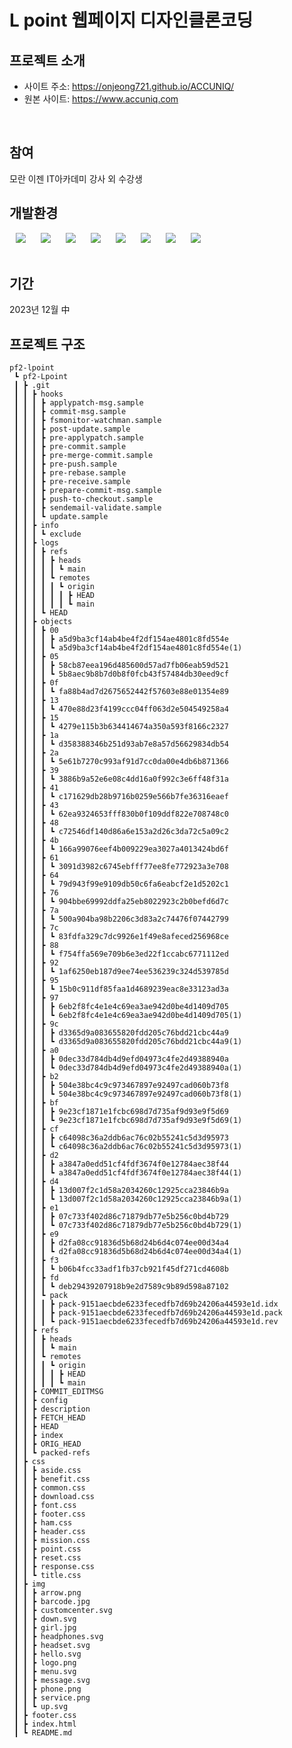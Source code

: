 # L point 웹페이지 디자인클론코딩


## 프로젝트 소개
 * 사이트 주소: https://onjeong721.github.io/ACCUNIQ/
 * 원본 사이트: https://www.accuniq.com
<br>

## 참여
  모란 이젠 IT아카데미 강사 외 수강생
<br>

## 개발환경
<div display=flex>
  <img src="https://img.shields.io/badge/css3-1572B6?style=flat-square&logo=css3&logoColor=white" style="height : auto; margin-left : 10px; margin-right : 10px;"/>
  <img src="https://img.shields.io/badge/html5-E34F26?style=flat-square&logo=html5&logoColor=white" style="height : auto; margin-left : 10px; margin-right : 10px;"/>
  <img src="https://img.shields.io/badge/visualstudiocode-007ACC?style=flat-square&logo=visualstudiocode&logoColor=white" style="height : auto; margin-left : 10px; margin-right : 10px;"/>
  <img src="https://img.shields.io/badge/adobephotoshop-31A8FF?style=flat-square&logo=adobephotoshop&logoColor=white" style="height : auto; margin-left : 10px; margin-right : 10px;"/>
  <img src="https://img.shields.io/badge/adobeillustrator-FF9A00?style=flat-square&logo=adobeillustrator&logoColor=white" style="height : auto; margin-left : 10px; margin-right : 10px;"/>
  <img src="https://img.shields.io/badge/sass-CC6699?style=flat-square&logo=sass&logoColor=white" style="height : auto; margin-left : 10px; margin-right : 10px;"/>
  <img src="https://img.shields.io/badge/github-181717?style=flat-square&logo=github&logoColor=white" style="height : auto; margin-left : 10px; margin-right : 10px;"/>
  <img src="https://img.shields.io/badge/googledrive-4285F4?style=flat-square&logo=googledrive&logoColor=white" style="height : auto; margin-left : 10px; margin-right : 10px;"/>
</div>
<br>

## 기간
2023년 12월 中
<br>

## 프로젝트 구조
```
pf2-lpoint
 ┗ pf2-Lpoint
 ┃ ┣ .git
 ┃ ┃ ┣ hooks
 ┃ ┃ ┃ ┣ applypatch-msg.sample
 ┃ ┃ ┃ ┣ commit-msg.sample
 ┃ ┃ ┃ ┣ fsmonitor-watchman.sample
 ┃ ┃ ┃ ┣ post-update.sample
 ┃ ┃ ┃ ┣ pre-applypatch.sample
 ┃ ┃ ┃ ┣ pre-commit.sample
 ┃ ┃ ┃ ┣ pre-merge-commit.sample
 ┃ ┃ ┃ ┣ pre-push.sample
 ┃ ┃ ┃ ┣ pre-rebase.sample
 ┃ ┃ ┃ ┣ pre-receive.sample
 ┃ ┃ ┃ ┣ prepare-commit-msg.sample
 ┃ ┃ ┃ ┣ push-to-checkout.sample
 ┃ ┃ ┃ ┣ sendemail-validate.sample
 ┃ ┃ ┃ ┗ update.sample
 ┃ ┃ ┣ info
 ┃ ┃ ┃ ┗ exclude
 ┃ ┃ ┣ logs
 ┃ ┃ ┃ ┣ refs
 ┃ ┃ ┃ ┃ ┣ heads
 ┃ ┃ ┃ ┃ ┃ ┗ main
 ┃ ┃ ┃ ┃ ┗ remotes
 ┃ ┃ ┃ ┃ ┃ ┗ origin
 ┃ ┃ ┃ ┃ ┃ ┃ ┣ HEAD
 ┃ ┃ ┃ ┃ ┃ ┃ ┗ main
 ┃ ┃ ┃ ┗ HEAD
 ┃ ┃ ┣ objects
 ┃ ┃ ┃ ┣ 00
 ┃ ┃ ┃ ┃ ┣ a5d9ba3cf14ab4be4f2df154ae4801c8fd554e
 ┃ ┃ ┃ ┃ ┗ a5d9ba3cf14ab4be4f2df154ae4801c8fd554e(1)
 ┃ ┃ ┃ ┣ 05
 ┃ ┃ ┃ ┃ ┣ 58cb87eea196d485600d57ad7fb06eab59d521
 ┃ ┃ ┃ ┃ ┗ 5b8aec9b8b7d0b8f0fcb43f57484db30eed9cf
 ┃ ┃ ┃ ┣ 0f
 ┃ ┃ ┃ ┃ ┗ fa88b4ad7d2675652442f57603e88e01354e89
 ┃ ┃ ┃ ┣ 13
 ┃ ┃ ┃ ┃ ┗ 470e88d23f4199ccc04ff063d2e504549258a4
 ┃ ┃ ┃ ┣ 15
 ┃ ┃ ┃ ┃ ┗ 4279e115b3b634414674a350a593f8166c2327
 ┃ ┃ ┃ ┣ 1a
 ┃ ┃ ┃ ┃ ┗ d358388346b251d93ab7e8a57d56629834db54
 ┃ ┃ ┃ ┣ 2a
 ┃ ┃ ┃ ┃ ┗ 5e61b7270c993af91d7cc0da00e4db6b871366
 ┃ ┃ ┃ ┣ 39
 ┃ ┃ ┃ ┃ ┗ 3886b9a52e6e08c4dd16a0f992c3e6ff48f31a
 ┃ ┃ ┃ ┣ 41
 ┃ ┃ ┃ ┃ ┗ c171629db28b9716b0259e566b7fe36316eaef
 ┃ ┃ ┃ ┣ 43
 ┃ ┃ ┃ ┃ ┗ 62ea9324653fff830b0f109ddf822e708748c0
 ┃ ┃ ┃ ┣ 48
 ┃ ┃ ┃ ┃ ┗ c72546df140d86a6e153a2d26c3da72c5a09c2
 ┃ ┃ ┃ ┣ 4b
 ┃ ┃ ┃ ┃ ┗ 166a99076eef4b009229ea3027a4013424bd6f
 ┃ ┃ ┃ ┣ 61
 ┃ ┃ ┃ ┃ ┗ 3091d3982c6745ebfff77ee8fe772923a3e708
 ┃ ┃ ┃ ┣ 64
 ┃ ┃ ┃ ┃ ┗ 79d943f99e9109db50c6fa6eabcf2e1d5202c1
 ┃ ┃ ┃ ┣ 76
 ┃ ┃ ┃ ┃ ┗ 904bbe69992ddfa25eb8022923c2b0befd6d7c
 ┃ ┃ ┃ ┣ 7a
 ┃ ┃ ┃ ┃ ┗ 500a904ba98b2206c3d83a2c74476f07442799
 ┃ ┃ ┃ ┣ 7c
 ┃ ┃ ┃ ┃ ┗ 83fdfa329c7dc9926e1f49e8afeced256968ce
 ┃ ┃ ┃ ┣ 88
 ┃ ┃ ┃ ┃ ┗ f754ffa569e709b6e3ed22f1ccabc6771112ed
 ┃ ┃ ┃ ┣ 92
 ┃ ┃ ┃ ┃ ┗ 1af6250eb187d9ee74ee536239c324d539785d
 ┃ ┃ ┃ ┣ 95
 ┃ ┃ ┃ ┃ ┗ 15b0c911df85faa1d4689239eac8e33123ad3a
 ┃ ┃ ┃ ┣ 97
 ┃ ┃ ┃ ┃ ┣ 6eb2f8fc4e1e4c69ea3ae942d0be4d1409d705
 ┃ ┃ ┃ ┃ ┗ 6eb2f8fc4e1e4c69ea3ae942d0be4d1409d705(1)
 ┃ ┃ ┃ ┣ 9c
 ┃ ┃ ┃ ┃ ┣ d3365d9a083655820fdd205c76bdd21cbc44a9
 ┃ ┃ ┃ ┃ ┗ d3365d9a083655820fdd205c76bdd21cbc44a9(1)
 ┃ ┃ ┃ ┣ a0
 ┃ ┃ ┃ ┃ ┣ 0dec33d784db4d9efd04973c4fe2d49388940a
 ┃ ┃ ┃ ┃ ┗ 0dec33d784db4d9efd04973c4fe2d49388940a(1)
 ┃ ┃ ┃ ┣ b2
 ┃ ┃ ┃ ┃ ┣ 504e38bc4c9c973467897e92497cad060b73f8
 ┃ ┃ ┃ ┃ ┗ 504e38bc4c9c973467897e92497cad060b73f8(1)
 ┃ ┃ ┃ ┣ bf
 ┃ ┃ ┃ ┃ ┣ 9e23cf1871e1fcbc698d7d735af9d93e9f5d69
 ┃ ┃ ┃ ┃ ┗ 9e23cf1871e1fcbc698d7d735af9d93e9f5d69(1)
 ┃ ┃ ┃ ┣ cf
 ┃ ┃ ┃ ┃ ┣ c64098c36a2ddb6ac76c02b55241c5d3d95973
 ┃ ┃ ┃ ┃ ┗ c64098c36a2ddb6ac76c02b55241c5d3d95973(1)
 ┃ ┃ ┃ ┣ d2
 ┃ ┃ ┃ ┃ ┣ a3847a0edd51cf4fdf3674f0e12784aec38f44
 ┃ ┃ ┃ ┃ ┗ a3847a0edd51cf4fdf3674f0e12784aec38f44(1)
 ┃ ┃ ┃ ┣ d4
 ┃ ┃ ┃ ┃ ┣ 13d007f2c1d58a2034260c12925cca23846b9a
 ┃ ┃ ┃ ┃ ┗ 13d007f2c1d58a2034260c12925cca23846b9a(1)
 ┃ ┃ ┃ ┣ e1
 ┃ ┃ ┃ ┃ ┣ 07c733f402d86c71879db77e5b256c0bd4b729
 ┃ ┃ ┃ ┃ ┗ 07c733f402d86c71879db77e5b256c0bd4b729(1)
 ┃ ┃ ┃ ┣ e9
 ┃ ┃ ┃ ┃ ┣ d2fa08cc91836d5b68d24b6d4c074ee00d34a4
 ┃ ┃ ┃ ┃ ┗ d2fa08cc91836d5b68d24b6d4c074ee00d34a4(1)
 ┃ ┃ ┃ ┣ f3
 ┃ ┃ ┃ ┃ ┗ b06b4fcc33adf1fb37cb921f45df271cd4608b
 ┃ ┃ ┃ ┣ fd
 ┃ ┃ ┃ ┃ ┗ deb29439207918b9e2d7589c9b89d598a87102
 ┃ ┃ ┃ ┗ pack
 ┃ ┃ ┃ ┃ ┣ pack-9151aecbde6233fecedfb7d69b24206a44593e1d.idx
 ┃ ┃ ┃ ┃ ┣ pack-9151aecbde6233fecedfb7d69b24206a44593e1d.pack
 ┃ ┃ ┃ ┃ ┗ pack-9151aecbde6233fecedfb7d69b24206a44593e1d.rev
 ┃ ┃ ┣ refs
 ┃ ┃ ┃ ┣ heads
 ┃ ┃ ┃ ┃ ┗ main
 ┃ ┃ ┃ ┗ remotes
 ┃ ┃ ┃ ┃ ┗ origin
 ┃ ┃ ┃ ┃ ┃ ┣ HEAD
 ┃ ┃ ┃ ┃ ┃ ┗ main
 ┃ ┃ ┣ COMMIT_EDITMSG
 ┃ ┃ ┣ config
 ┃ ┃ ┣ description
 ┃ ┃ ┣ FETCH_HEAD
 ┃ ┃ ┣ HEAD
 ┃ ┃ ┣ index
 ┃ ┃ ┣ ORIG_HEAD
 ┃ ┃ ┗ packed-refs
 ┃ ┣ css
 ┃ ┃ ┣ aside.css
 ┃ ┃ ┣ benefit.css
 ┃ ┃ ┣ common.css
 ┃ ┃ ┣ download.css
 ┃ ┃ ┣ font.css
 ┃ ┃ ┣ footer.css
 ┃ ┃ ┣ ham.css
 ┃ ┃ ┣ header.css
 ┃ ┃ ┣ mission.css
 ┃ ┃ ┣ point.css
 ┃ ┃ ┣ reset.css
 ┃ ┃ ┣ response.css
 ┃ ┃ ┗ title.css
 ┃ ┣ img
 ┃ ┃ ┣ arrow.png
 ┃ ┃ ┣ barcode.jpg
 ┃ ┃ ┣ customcenter.svg
 ┃ ┃ ┣ down.svg
 ┃ ┃ ┣ girl.jpg
 ┃ ┃ ┣ headphones.svg
 ┃ ┃ ┣ headset.svg
 ┃ ┃ ┣ hello.svg
 ┃ ┃ ┣ logo.png
 ┃ ┃ ┣ menu.svg
 ┃ ┃ ┣ message.svg
 ┃ ┃ ┣ phone.png
 ┃ ┃ ┣ service.png
 ┃ ┃ ┗ up.svg
 ┃ ┣ footer.css
 ┃ ┣ index.html
 ┃ ┗ README.md
```


